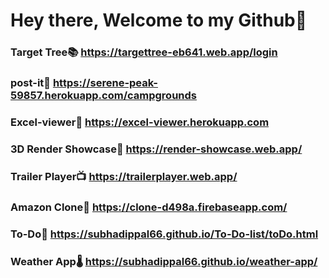 # Hey there, Welcome to my Github👋
### Target Tree📚 https://targettree-eb641.web.app/login
### post-it🚵‍ https://serene-peak-59857.herokuapp.com/campgrounds
### Excel-viewer📑 https://excel-viewer.herokuapp.com
### 3D Render Showcase📸 https://render-showcase.web.app/
### Trailer Player📺 https://trailerplayer.web.app/
### Amazon Clone🛒 https://clone-d498a.firebaseapp.com/
### To-Do📝 https://subhadippal66.github.io/To-Do-list/toDo.html
### Weather App🌡 https://subhadippal66.github.io/weather-app/
